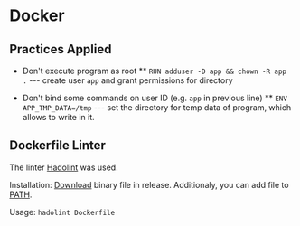 # Docker

## Practices Applied

* Don't execute program as root
** `RUN adduser -D app && chown -R app .` --- create user `app` and grant permissions
for directory

* Don't bind some commands on user ID (e.g. `app` in previous line)
** `ENV APP_TMP_DATA=/tmp` --- set the directory for temp data of program, which
allows to write in it.

## Dockerfile Linter

The linter [Hadolint](https://github.com/hadolint/hadolint) was used.

Installation: [Download](https://github.com/hadolint/hadolint/releases/tag/v2.10.0)
binary file in release. Additionaly, you can add file to
[PATH](https://opensource.com/article/17/6/set-path-linux).

Usage: `hadolint Dockerfile`

